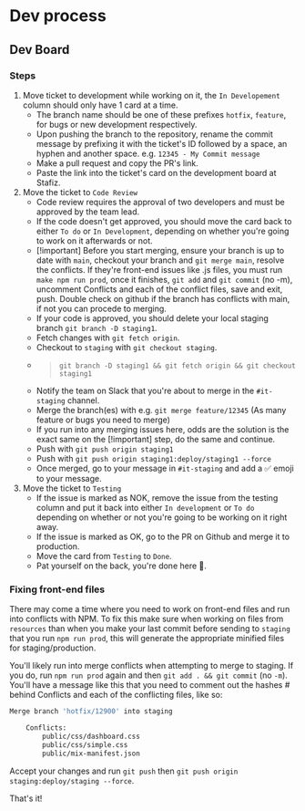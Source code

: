 # Dev process

## Dev Board

### Steps

1. Move ticket to development while working on it, the `In Developement` column should only have 1 card at a time.
    - The branch name should be one of these prefixes `hotfix`, `feature`, for bugs or new development respectively.
    - Upon pushing the branch to the repository, rename the commit message by prefixing it with the ticket's ID followed by a space, an hyphen and another space. e.g. `12345 - My Commit message`
    - Make a pull request and copy the PR's link.
    - Paste the link into the ticket's card on the development board at Stafiz.
2. Move the ticket to `Code Review`
    - Code review requires the approval of two developers and must be approved by the team lead.
    - If the code doesn't get approved, you should move the card back to either `To do` or `In Development`, depending on whether you're going to work on it afterwards or not.
    - [!important] Before you start merging, ensure your branch is up to date with `main`, checkout your branch and `git merge main`, resolve the conflicts. If they're front-end issues like .js files, you must run `make npm run prod`, once it finishes, `git add` and `git commit` (no -m), uncomment Conflicts and each of the conflict files, save and exit, push. Double check on github if the branch has conflicts with main, if not you can procede to merging.
    - If your code is approved, you should delete your local staging branch `git branch -D staging1`.
    - Fetch changes with `git fetch origin`.
    - Checkout to `staging` with `git checkout staging`.
    - > `git branch -D staging1 && git fetch origin && git checkout staging1`
    - Notify the team on Slack that you're about to merge in the `#it-staging` channel.
    - Merge the branch(es) with e.g. `git merge feature/12345` (As many feature or bugs you need to merge)
    - If you run into any merging issues here, odds are the solution is the exact same on the [!important] step, do the same and continue.
    - Push with `git push origin staging1`
    - Push with `git push origin staging1:deploy/staging1 --force`
    - Once merged, go to your message in `#it-staging` and add a :white_check_mark: emoji to your message.
3. Move the ticket to `Testing`
    - If the issue is marked as NOK, remove the issue from the testing column and put it back into either `In development` or `To do` depending on whether or not you're going to be working on it right away.
    - If the issue is marked as OK, go to the PR on Github and merge it to production.
    - Move the card from `Testing` to `Done`.
    - Pat yourself on the back, you're done here :raised_hands:.


### Fixing front-end files

There may come a time where you need to work on front-end files and run into conflicts with NPM.
To fix this make sure when working on files from `resources` than when you make your last commit before sending to `staging` that you run `npm run prod`, this will generate the appropriate minified files for staging/production.

You'll likely run into merge conflicts when attempting to merge to staging. If you do, run `npm run prod` again and then `git add . && git commit` (no `-m`). You'll have a message like this that you need to comment out the hashes # behind Conflicts and each of the conflicting files, like so:

```bash
Merge branch 'hotfix/12900' into staging

    Conflicts:
        public/css/dashboard.css
        public/css/simple.css
        public/mix-manifest.json
```

Accept your changes and run `git push` then `git push origin staging:deploy/staging --force`.

That's it!

